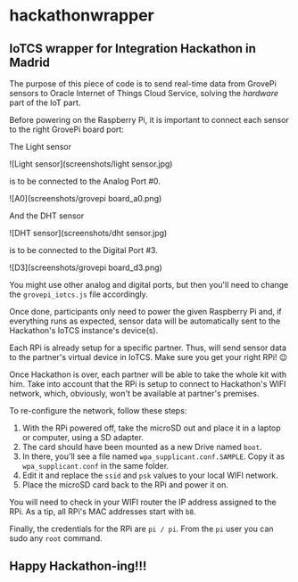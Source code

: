 # hackathonwrapper
## IoTCS wrapper for Integration Hackathon in Madrid

The purpose of this piece of code is to send real-time data from GrovePi sensors to Oracle Internet of Things Cloud Service, solving the _hardware_ part of the IoT part.

Before powering on the Raspberry Pi, it is important to connect each sensor to the right GrovePi board port:

The Light sensor

   ![Light sensor](screenshots/light sensor.jpg)

is to be connected to the Analog Port #0.

   ![A0](screenshots/grovepi board_a0.png)

And the DHT sensor

   ![DHT sensor](screenshots/dht sensor.jpg)

is to be connected to the Digital Port #3.

   ![D3](screenshots/grovepi board_d3.png)

You might use other analog and digital ports, but then you'll need to change the `grovepi_iotcs.js` file accordingly.

Once done, participants only need to power the given Raspberry Pi and, if everything runs as expected, sensor data will be automatically sent to the Hackathon's IoTCS instance's device(s).

Each RPi is already setup for a specific partner. Thus, will send sensor data to the partner's virtual device in IoTCS. Make sure you get your right RPi! :wink:

Once Hackathon is over, each partner will be able to take the whole kit with him. Take into account that the RPi is setup to connect to Hackathon's WIFI network, which, obviously, won't be available at partner's premises.

To re-configure the network, follow these steps:

1. With the RPi powered off, take the microSD out and place it in a laptop or computer, using a SD adapter.
2. The card should have been mounted as a new Drive named `boot`.
3. In there, you'll see a file named `wpa_supplicant.conf.SAMPLE`. Copy it as `wpa_supplicant.conf` in the same folder.
4. Edit it and replace the `ssid` and `psk` values to your local WIFI network.
5. Place the microSD card back to the RPi and power it on.

You will need to check in your WIFI router the IP address assigned to the RPi. As a tip, all RPi's MAC addresses start with `b8`.

Finally, the credentials for the RPi are `pi / pi`. From the `pi` user you can sudo any `root` command.

## Happy Hackathon-ing!!!

